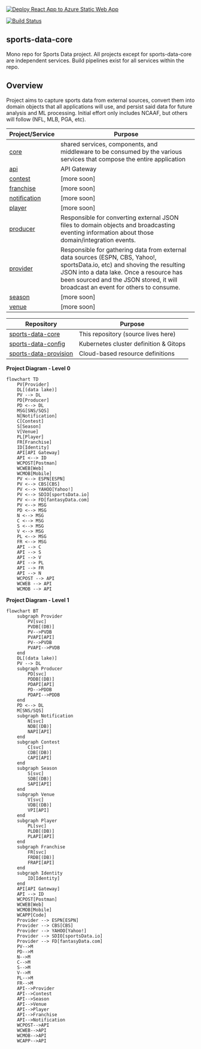 [![Deploy React App to Azure Static Web App](https://github.com/jrandallsexton/sports-data-core/actions/workflows/deploy-ui.yml/badge.svg)](https://github.com/jrandallsexton/sports-data-core/actions/workflows/deploy-ui.yml)

[![Build Status](https://dev.azure.com/jrandallsexton/sport-deets/_apis/build/status%2Fsports-data-api?branchName=main)](https://dev.azure.com/jrandallsexton/sport-deets/_apis/build/status%2Fsports-data-api?branchName=main)
## sports-data-core

Mono repo for Sports Data project. All projects except for sports-data-core are independent services.  Build pipelines exist for all services within the repo.

## **Overview**

Project aims to capture sports data from external sources, convert them into domain objects that all applications will use, and persist said data for future analysis and ML processing.  Initial effort only includes NCAAF, but others will follow (NFL, MLB, PGA, etc).

| Project/Service              | Purpose |
| ---------------------------- | ------- |
| [core](https://github.com/jrandallsexton/sports-data-core/tree/main/src/SportsData.Core) | shared services, components, and middleware to be consumed by the various services that compose the entire application |
| [api](https://github.com/jrandallsexton/sports-data-core/tree/main/src/SportsData.Api) | API Gateway |
| [contest](https://github.com/jrandallsexton/sports-data-core/tree/main/src/SportsData.Contestt) | [more soon] |
| [franchise](https://github.com/jrandallsexton/sports-data-core/tree/main/src/SportsData.Franchise) | [more soon] |
| [notification](https://github.com/jrandallsexton/sports-data-core/tree/main/src/SportsData.Notification) | [more soon] |
| [player](https://github.com/jrandallsexton/sports-data-core/tree/main/src/SportsData.Player) | [more soon] |
| [producer](https://github.com/jrandallsexton/sports-data-core/tree/main/src/SportsData.Producer) | Responsible for converting external JSON files to domain objects and broadcasting eventing information about those domain/integration events. |
| [provider](https://github.com/jrandallsexton/sports-data-core/tree/main/src/SportsData.Provider) | Responsible for gathering data from external data sources (ESPN, CBS, Yahoo!, sportsData.io, etc) and shoving the resulting JSON into a data lake.  Once a resource has been sourced and the JSON stored, it will broadcast an event for others to consume. |
| [season](https://github.com/jrandallsexton/sports-data-season/tree/main/src/SportsData.Season) | [more soon] |
| [venue](https://github.com/jrandallsexton/sports-data-core/tree/main/src/SportsData.Venue) | [more soon]

| Repository      | Purpose |
| --------------- | ------- |
| [sports-data-core](https://github.com/jrandallsexton/sports-data-core) | This repository (source lives here) |
| [sports-data-config](https://github.com/jrandallsexton/sports-data-config) | Kubernetes cluster definition & Gitops |
| [sports-data-provision](https://github.com/jrandallsexton/sports-data-provision) | Cloud-based resource definitions |

**Project Diagram - Level 0**
```mermaid
flowchart TD
    PV[Provider]
    DL[(data lake)]
    PV --> DL
    PD[Producer]
    PD <--> DL
    MSG[SNS/SQS]
    N[Notification]
    C[Contest]
    S[Season]
    V[Venue]
    PL[Player]
    FR[Franchise]
    ID[Identity]
    API[API Gateway]
    API <--> ID
    WCPOST[Postman]
    WCWEB[Web]
    WCMOB[Mobile]
    PV <--> ESPN[ESPN]
    PV <--> CBS[CBS]
    PV <--> YAHOO[Yahoo!]
    PV <--> SDIO[sportsData.io]
    PV <--> FD[fantasyData.com]
    PV <--> MSG
    PD <--> MSG
    N <--> MSG
    C <--> MSG
    S <--> MSG
    V <--> MSG
    PL <--> MSG
    FR <--> MSG
    API --> C
    API --> S
    API --> V
    API --> PL
    API --> FR
    API --> N
    WCPOST --> API
    WCWEB --> API
    WCMOB --> API
```
**Project Diagram - Level 1**
```mermaid
flowchart BT
    subgraph Provider
        PV[svc]
        PVDB[(DB)]
        PV-->PVDB
        PVAPI[API]
        PV-->PVDB
        PVAPI-->PVDB
    end    
    DL[(data lake)]
    PV --> DL
    subgraph Producer
        PD[svc]
        PDDB[(DB)]
        PDAPI[API]
        PD-->PDDB
        PDAPI-->PDDB
    end    
    PD <--> DL
    M[SNS/SQS]
    subgraph Notification
        N[svc]
        NDB[(DB)]
        NAPI[API]
    end
    subgraph Contest
        C[svc]
        CDB[(DB)]
        CAPI[API]
    end
    subgraph Season
        S[svc]
        SDB[(DB)]
        SAPI[API]
    end
    subgraph Venue
        V[svc]
        VDB[(DB)]
        VPI[API]
    end
    subgraph Player
        PL[svc]
        PLDB[(DB)]
        PLAPI[API]
    end
    subgraph Franchise
        FR[svc]
        FRDB[(DB)]
        FRAPI[API]
    end
    subgraph Identity
        ID[Identity]
    end
    API[API Gateway]
    API --> ID
    WCPOST[Postman]
    WCWEB[Web]
    WCMOB[Mobile]
    WCAPP[Code]
    Provider --> ESPN[ESPN]
    Provider --> CBS[CBS]
    Provider --> YAHOO[Yahoo!]
    Provider --> SDIO[sportsData.io]
    Provider --> FD[fantasyData.com]
    PV-->M
    PD-->M
    N-->M
    C-->M
    S-->M
    V-->M
    PL-->M
    FR-->M
    API-->Provider
    API-->Contest
    API-->Season
    API-->Venue
    API-->Player
    API-->Franchise
    API-->Notification
    WCPOST-->API
    WCWEB-->API
    WCMOB-->API
    WCAPP-->API
```
